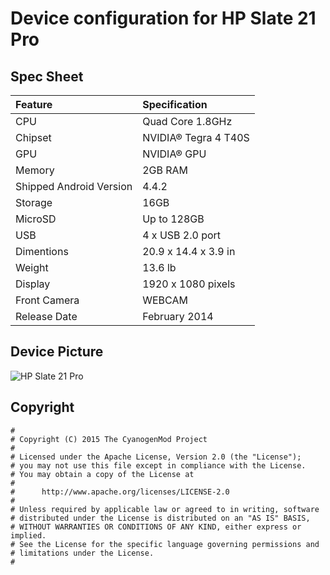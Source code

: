 # Device configuration for HP Slate 21 Pro

## Spec Sheet
| Feature                 | Specification                     |
| :---------------------- | :-------------------------------- |
| CPU                     | Quad Core 1.8GHz                  |
| Chipset                 | NVIDIA® Tegra 4 T40S              |
| GPU                     | NVIDIA® GPU                       |
| Memory                  | 2GB RAM                           |
| Shipped Android Version | 4.4.2                             |
| Storage                 | 16GB                              |
| MicroSD                 | Up to 128GB                       |
| USB                     | 4 x USB 2.0 port                  |
| Dimentions              | 20.9 x 14.4 x 3.9 in              |
| Weight                  | 13.6 lb                           |
| Display                 | 1920 x 1080 pixels                |
| Front Camera            | WEBCAM                            |
| Release Date            | February 2014                     |

## Device Picture
![HP Slate 21 Pro](http://www.www8-hp.com/ca/en/images/slate21pro_hero_tcm_223_1556340.jpg "HP Slate 21 Pro")

## Copyright

```
#
# Copyright (C) 2015 The CyanogenMod Project
#
# Licensed under the Apache License, Version 2.0 (the "License");
# you may not use this file except in compliance with the License.
# You may obtain a copy of the License at
#
#      http://www.apache.org/licenses/LICENSE-2.0
#
# Unless required by applicable law or agreed to in writing, software
# distributed under the License is distributed on an "AS IS" BASIS,
# WITHOUT WARRANTIES OR CONDITIONS OF ANY KIND, either express or implied.
# See the License for the specific language governing permissions and
# limitations under the License.
#
```
